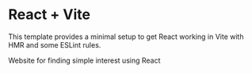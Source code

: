 # React + Vite

This template provides a minimal setup to get React working in Vite with HMR and some ESLint rules.

Website for finding simple interest using React

